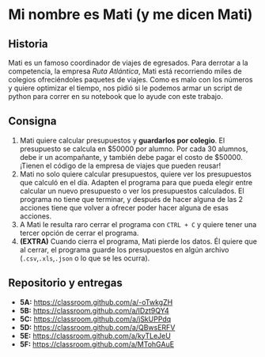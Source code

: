 # Mi nombre es Mati (y me dicen Mati)

## Historia
Mati es un famoso coordinador de viajes de egresados. Para derrotar a la competencia, la empresa *Ruta Atlántica*, Mati está recorriendo miles de colegios ofreciéndoles paquetes de viajes. Como es malo con los números y quiere optimizar el tiempo, nos pidió si le podemos armar un script de python para correr en su notebook que lo ayude con este trabajo.

## Consigna

1. Mati quiere calcular presupuestos y **guardarlos por colegio**. El presupuesto se calcula en $50000 por alumno. Por cada 30 alumnos, debe ir un acompañante, y también debe pagar el costo de $50000. ¡Tienen el código de la empresa de viajes que pueden reusar!
2. Mati no solo quiere calcular presupuestos, quiere ver los presupuestos que calculó en el día. Adapten el programa para que pueda elegir entre calcular un nuevo presupuesto o ver los presupuestos calculados. El programa no tiene que terminar, y después de hacer alguna de las 2 acciones tiene que volver a ofrecer poder hacer alguna de esas acciones.
3. A Mati le resulta raro cerrar el programa con `CTRL + C` y quiere tener una tercer opción de cerrar el programa.
4. **(EXTRA)** Cuando cierra el programa, Mati pierde los datos. Él quiere que al cerrar, el programa guarde los presupuestos en algún archivo (`.csv`,`.xls`,`.json` o lo que se les ocurra).

## Repositorio y entregas

- **5A:** https://classroom.github.com/a/-oTwkgZH
- **5B:** https://classroom.github.com/a/IDzt9QY4
- **5C:** https://classroom.github.com/a/jSkUPPdq
- **5D:** https://classroom.github.com/a/QBwsERFV
- **5E:** https://classroom.github.com/a/kyTLeJeU
- **5F:** https://classroom.github.com/a/MTohGAuE